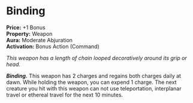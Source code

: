 # Binding

**Price:** +1 Bonus  
**Property:** Weapon  
**Aura:** Moderate Abjuration  
**Activation:** Bonus Action (Command)

*This weapon has a length of chain looped decoratively around its grip or head.*

***Binding.*** This weapon has 2 charges and regains both charges daily at dawn. While holding the weapon, you can expend 1 charge. The next creature you hit with this weapon can not use teleportation, interplanar travel or ethereal travel for the next 10 minutes.